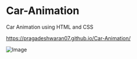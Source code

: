 # Car-Animation
Car Animation using HTML and CSS

https://pragadeshwaran07.github.io/Car-Animation/

![Image](https://github.com/user-attachments/assets/d77b2539-39a8-4a2a-a9fb-fddee3690504)
